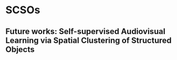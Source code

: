 # SCSOs

## Future works: Self-supervised Audiovisual Learning via Spatial Clustering of Structured Objects
